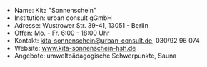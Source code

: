 - Name:         Kita "Sonnenschein"
- Institution:  urban consult gGmbH
- Adresse:      Wustrower Str. 39-41, 13051 - Berlin
- Offen:        Mo. - Fr. 6:00 - 18:00 Uhr
- Kontakt:      kita-sonnenschein@urban-consult.de, 030/92 96 074
- Website:      www.kita-sonnenschein-hsh.de
- Angebote:     umweltpädagogische Schwerpunkte, Sauna
